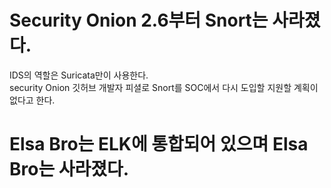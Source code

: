 # Security Onion 2.6부터 Snort는 사라졌다.
IDS의 역할은 Suricata만이 사용한다.  
security Onion 깃허브 개발자 피셜로 Snort를 SOC에서 다시 도입할 지원할 계획이 없다고 한다.

# Elsa Bro는 ELK에 통합되어 있으며 Elsa Bro는 사라졌다.

